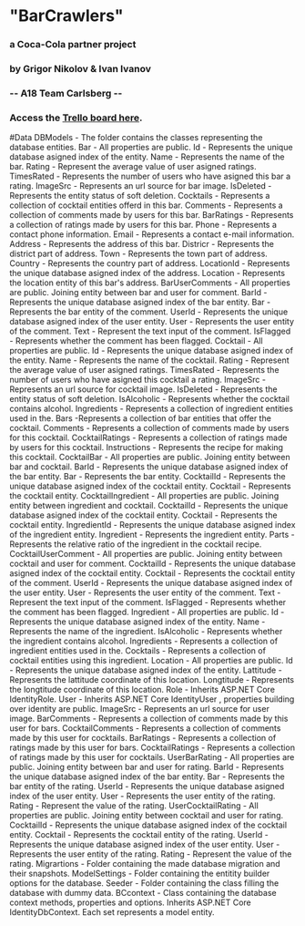 # "BarCrawlers" 
### a Coca-Cola partner project
### by Grigor Nikolov & Ivan Ivanov 
### -- A18 Team Carlsberg --

### Access the [Trello board here](https://trello.com/b/7qJ5V83k/coca-cola-project "Trello board").


#Data
    DBModels - The folder contains the classes representing the database entities.
        Bar - All properties are public. 
            Id - Represents the unique database asigned index of the entity.
            Name - Represents the name of the bar.
            Rating - Represent the average value of user asigned ratings.
            TimesRated - Represents the number of users who have asigned this bar a rating.
            ImageSrc - Represents an url source for bar image.
            IsDeleted - Represents the entity status of soft deletion.
            Cocktails - Represents a collection of cocktail entities offerd in this bar.
            Comments - Represents a collection of comments made by users for this bar.
            BarRatings - Represents a collection of ratings made by users for this bar.
            Phone - Represents a contact phone information.
            Email - Represents a contact e-mail information.
            Address - Represents the address of this bar.
            Districr - Represents the district part of address.
            Town - Represents the town part of address.
            Country - Represents the country part of address.
            LocationId - Represents the unique database asigned index of the address.
            Location - Represents the location entity of this bar's address. 
        BarUserComments - All properties are public. Joining entity between bar and user for comment.
            BarId - Represents the unique database asigned index of the bar entity.
            Bar - Represents the bar entity of the comment.
            UserId - Represents the unique database asigned index of the user entity.
            User - Represents the user entity of the comment.
            Text - Represent the text input of the comment.
            IsFlagged - Represents whether the comment has been flagged.
        Cocktail - All properties are public.
            Id - Represents the unique database asigned index of the entity.
            Name - Represents the name of the cocktail.
            Rating - Represent the average value of user asigned ratings.
            TimesRated - Represents the number of users who have asigned this cocktail a rating.
            ImageSrc - Represents an url source for cocktail image.
            IsDeleted - Represents the entity status of soft deletion.
            IsAlcoholic - Represents whether the cocktail contains alcohol.
            Ingredients - Represents a collection of ingredient entities used in the.
            Bars -Represents a collection of bar entities that offer the cocktail.
            Comments - Represents a collection of comments made by users for this cocktail.
            CocktailRatings - Represents a collection of ratings made by users for this cocktail.
            Instructions - Represents the recipe for making this cocktail.
        CocktailBar - All properties are public. Joining entity between bar and cocktail.
            BarId - Represents the unique database asigned index of the bar entity.
            Bar - Represents the bar entity.
            CocktailId - Represents the unique database asigned index of the cocktail entity.
            Cocktail - Represents the cocktail entity.
        CocktailIngredient - All properties are public. Joining entity between ingredient and cocktail.
            CocktailId - Represents the unique database asigned index of the cocktail entity.
            Cocktail - Represents the cocktail entity.
            IngredientId - Represents the unique database asigned index of the ingredient entity.
            Ingredient - Represents the ingredient entity.
            Parts - Represents the relative ratio of the ingredient in the cocktail recipe.
        CocktailUserComment - All properties are public. Joining entity between cocktail and user for comment.
            CocktailId - Represents the unique database asigned index of the cocktail entity.
            Cocktail - Represents the cocktail entity of the comment.
            UserId - Represents the unique database asigned index of the user entity.
            User - Represents the user entity of the comment.
            Text - Represent the text input of the comment.
            IsFlagged - Represents whether the comment has been flagged.
        Ingredient - All properties are public.
            Id - Represents the unique database asigned index of the entity.
            Name - Represents the name of the ingredient.
            IsAlcoholic - Represents whether the ingredient contains alcohol.
            Ingredients - Represents a collection of ingredient entities used in the.
            Cocktails - Represents a collection of cocktail entities using this ingredient.
        Location - All properties are public.
            Id - Represents the unique database asigned index of the entity.
            Lattitude - Represents the lattitude coordinate of this location.
            Longtitude - Represents the longtitude coordinate of this location.
        Role - Inherits ASP.NET Core IdentityRole.
        User - Inherits ASP.NET Core IdentityUser , properties building over identity are public.
            ImageSrc - Represents an url source for user image.
            BarComments - Represents a collection of comments made by this user for bars.
            CocktailComments - Represents a collection of comments made by this user for cocktails.
            BarRatings - Represents a collection of ratings made by this user for bars.
            CocktailRatings - Represents a collection of ratings made by this user for cocktails.
        UserBarRating - All properties are public. Joining entity between bar and user for rating.
            BarId - Represents the unique database asigned index of the bar entity.
            Bar - Represents the bar entity of the rating.
            UserId - Represents the unique database asigned index of the user entity.
            User - Represents the user entity of the rating.
            Rating - Represent the value of the rating.
        UserCocktailRating - All properties are public. Joining entity between cocktail and user for rating.
            CocktailId - Represents the unique database asigned index of the cocktail entity.
            Cocktail - Represents the cocktail entity of the rating.
            UserId - Represents the unique database asigned index of the user entity.
            User - Represents the user entity of the rating.
            Rating - Represent the value of the rating.
    Migrartions - Folder containing the made database migration and their snapshots.
    ModelSettings - Folder containing the entitity builder options for the database.
    Seeder - Folder containing the class filling the database with dummy data.
    BCcontext - Class containing the database context methods, properties and options. Inherits ASP.NET Core IdentityDbContext. Each set represents a model entity.
